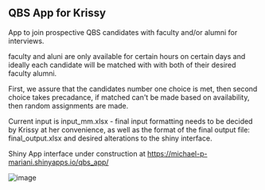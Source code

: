 ## QBS App for Krissy

App to join prospective QBS candidates with faculty and/or alumni for interviews.

faculty and aluni are only available for certain hours on certain days and ideally
each candidate will be matched with with both of their desired faculty alumni.

First, we assure that the candidates number one choice is met, then second choice takes precadance,
if matched can't be made based on availability, then random assignments are made.  

Current input is input_mm.xlsx - final input formatting needs to be decided by Krissy at her convenience, 
as well as the format of the final output file: final_output.xlsx and desired alterations to the shiny interface. 

Shiny App interface under construction at https://michael-p-mariani.shinyapps.io/qbs_app/

![image](https://github.com/user-attachments/assets/d29089b3-3f53-40fc-802a-d13038f01ff9)


